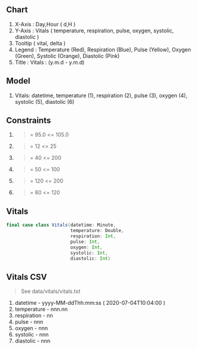 Chart
-----
1. X-Axis : Day,Hour ( d,H )
2. Y-Axis : Vitals ( temperature, respiration, pulse, oxygen, systolic, diastolic )
3. Tooltip ( vital, delta )
4. Legend : Temperature (Red), Respiration (Blue), Pulse (Yellow), Oxygen (Green), Systolic (Orange), Diastolic (Pink)
5. Title : Vitals : (y.m.d - y.m.d)

Model
-----
1. Vitals: datetime, temperature (1), respiration (2), pulse (3), oxygen (4), systolic (5), diastolic (6)

Constraints
-----------
1. >= 95.0 <= 105.0
2. >= 12 <= 25
3. >= 40 <= 200
4. >= 50 <= 100
5. >= 120 <= 200
6. >= 80 <= 120

Vitals
------
```scala
final case class Vitals(datetime: Minute,
                        temperature: Double,
                        respiration: Int,
                        pulse: Int,
                        oxygen: Int,
                        systolic: Int,
                        diastolic: Int)
```

Vitals CSV
----------
>See data/vitals/vitals.txt
1. datetime - yyyy-MM-ddThh:mm:ss ( 2020-07-04T10:04:00 )
2. temperature - nnn.nn
3. respiration - nn
4. pulse - nnn
5. oxygen - nnn
6. systolic - nnn
7. diastolic - nnn